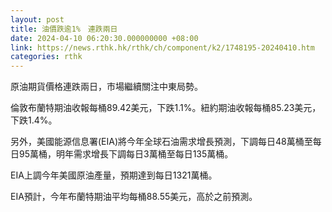 ```yaml
---
layout: post
title: 油價跌逾1%　連跌兩日
date: 2024-04-10 06:20:30.000000000 +08:00
link: https://news.rthk.hk/rthk/ch/component/k2/1748195-20240410.htm
categories: rthk
---
```


原油期貨價格連跌兩日，市場繼續關注中東局勢。

倫敦布蘭特期油收報每桶89.42美元，下跌1.1%。紐約期油收報每桶85.23美元，下跌1.4%。

另外，美國能源信息署(EIA)將今年全球石油需求增長預測，下調每日48萬桶至每日95萬桶，明年需求增長下調每日3萬桶至每日135萬桶。

EIA上調今年美國原油產量，預期達到每日1321萬桶。

EIA預計，今年布蘭特期油平均每桶88.55美元，高於之前預測。
